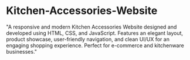 # Kitchen-Accessories-Website
"A responsive and modern Kitchen Accessories Website designed and developed using HTML, CSS, and JavaScript. Features an elegant layout, product showcase, user-friendly navigation, and clean UI/UX for an engaging shopping experience. Perfect for e-commerce and kitchenware businesses."
